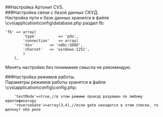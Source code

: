 ##Настройка Артонит CVS.  
###Настройка связи с базой данных СКУД.  
Настройка пути к базе данных хранится в файле \cvs\application\config\database.php раздел fb:  
~~~
'fb' => array(
		'type'			=> 'pdo',
		'connection'	=> array(
		'dsn'		=> 'odbc:SDUO',
		'charset'   => 'windows-1251',
		)
	),
~~~
Менять настройки без понимания смысла не рекомендую.  

###Настройка режимов работы.  
Параметры режимов работы хранятся в файле \cvs\application\config\config.php:  
~~~
	'testMode'=>true,//в этом режиме проезд разрешен по любому идентификатору 
	'reverseGate'=>array(3,4),//если gate находится в этом списке, то щелкнут оба реле
	
~~~
 